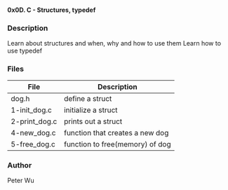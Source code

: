 #### 0x0D. C - Structures, typedef

### Description  
Learn about structures and when, why and how to use them
Learn how to use typedef

### Files
File | Description
---|---
dog.h | define a struct
1-init\_dog.c | initialize a struct
2-print\_dog.c | prints out a struct
4-new\_dog.c | function that creates a new dog
5-free\_dog.c | function to free(memory) of dog

### Author
Peter Wu
